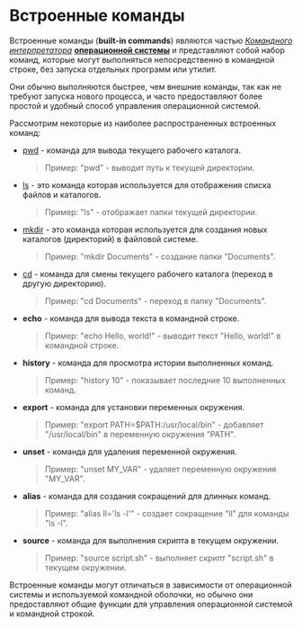 # Встроенные команды

Встроенные команды (**built-in commands**) являются частью *[Командного интерпретатора](./MAIN.md#shell)*  **[операционной системы](./os.md)** и представляют собой набор команд, которые могут выполняться непосредственно в командной строке, без запуска отдельных программ или утилит.

Они обычно выполняются быстрее, чем внешние команды, так как не требуют запуска нового процесса, и часто предоставляют более простой и удобный способ управления операционной системой.

Рассмотрим некоторые из наиболее распространенных встроенных команд:

* [pwd](./commands/pwd.md) - команда для вывода текущего рабочего каталога. 
    > Пример: "pwd" - выводит путь к текущей директории.

* [ls](./commands/ls.md) - это команда которая используется для отображения списка файлов и каталогов.
    > Пример: "ls" - отображает папки текущей директории.

* [mkdir](./commands/mkdir.md) - это команда которая используется для создания новых каталогов (директорий) в файловой системе.
    > Пример: "mkdir Documents" - создание папки "Documents".

* [cd](./commands/cd.md) - команда для смены текущего рабочего каталога (переход в другую директорию).
    > Пример: "cd Documents" - переход в папку "Documents".

* **echo** - команда для вывода текста в командной строке. 
    > Пример: "echo Hello, world!" - выводит текст "Hello, world!" в командной строке.

* **history** - команда для просмотра истории выполненных команд. 
    > Пример: "history 10" - показывает последние 10 выполненных команд.

* **export** - команда для установки переменных окружения. 
    > Пример: "export PATH=$PATH:/usr/local/bin" - добавляет "/usr/local/bin" в переменную окружения "PATH".

* **unset** - команда для удаления переменной окружения.
    > Пример: "unset MY_VAR" - удаляет переменную окружения "MY_VAR".

* **alias** - команда для создания сокращений для длинных команд. 
    > Пример: "alias ll='ls -l'" - создает сокращение "ll" для команды "ls -l".

* **source** - команда для выполнения скрипта в текущем окружении. 
    > Пример: "source script.sh" - выполняет скрипт "script.sh" в текущем окружении.

Встроенные команды могут отличаться в зависимости от операционной системы и используемой командной оболочки, но обычно они предоставляют общие функции для управления операционной системой и командной строкой.
